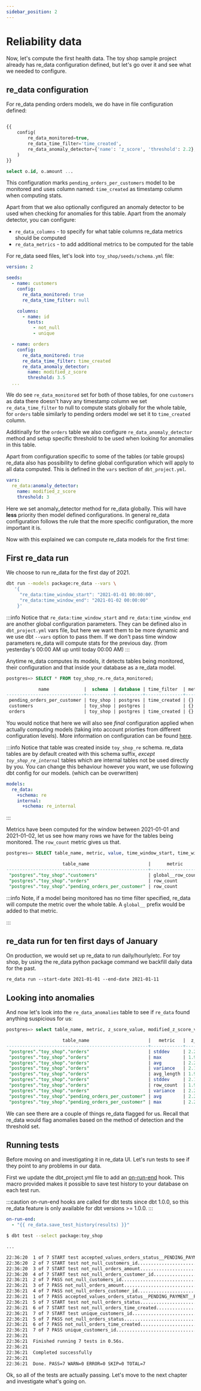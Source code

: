 ```yaml
---
sidebar_position: 2
---
```


# Reliability data

Now, let's compute the first health data. The toy shop sample project already has re_data configuration defined, but let's go over it and see what we needed to configure.
## re_data configuration

For re_data pending orders models, we do have in file configuration defined:

```sql title=toy_shop/models/pending_orders_per_customers.sql

{{
    config(
        re_data_monitored=true,
        re_data_time_filter='time_created',
        re_data_anomaly_detector={'name': 'z_score', 'threshold': 2.2},
    )
}}

select o.id, o.amount ...

```

This configuration marks `pending_orders_per_customers` model to be monitored and uses column named: `time_created` as timestamp column when computing stats.

Apart from that we also optionally configured an anomaly detector to be used when checking for anomalies for this table. Apart from the anomaly detector, you can configure:

- `re_data_columns` - to specify for what table columns re_data metrics should be computed
- `re_data_metrics` - to add additional metrics to be computed for the table

For re_data seed files, let's look into `toy_shop/seeds/schema.yml` file:

```yml title=toy_shop/seeds/schema.yml
version: 2

seeds:
  - name: customers
    config:
      re_data_monitored: true
      re_data_time_filter: null

    columns:
      - name: id
        tests:
          - not_null
          - unique

  - name: orders
    config:
      re_data_monitored: true
      re_data_time_filter: time_created
      re_data_anomaly_detector:
        name: modified_z_score
        threshold: 3.5
  ...
```

We do see `re_data_monitored` set for both of those tables, for one `customers` as data there doesn't havy any timestamp column we set `re_data_time_filter` to null to compute stats globally for the whole table, for `orders` table similarly to pending orders model we set it to `time_created` column. 

Additinally for the `orders` table we also configure `re_data_anomaly_detector` method and setup specific threshold to be used when looking for anomalies in this table.

Apart from configuration specific to some of the tables (or table groups) re_data also has possibility to define global configuration which will apply to all data computed. This is defined in the `vars` section of `dbt_project.yml`. 

```yml title=toy_shop/dbt_project.yml
vars:
  re_data:anomaly_detector:
    name: modified_z_score
    threshold: 3
```

Here we set anomaly_detector method for re_data globally. This will have **less** priority then model defined configurations. In general re_data configuration follows the rule that the more specific configuration, the more important it is.

Now with this explained we can compute re_data models for the first time:

## First re_data run

We choose to run re_data for the first day of 2021.

```bash
dbt run --models package:re_data --vars \
   '{
     "re_data:time_window_start": "2021-01-01 00:00:00",
     "re_data:time_window_end": "2021-01-02 00:00:00"
    }'
```

:::info
Notice that `re_data:time_window_start` and `re_data:time_window_end` are another global configuration parameters. They can be defined also in `dbt_project.yml` vars file, but here we want them to be more dynamic and we use dbt `--vars` option to pass them. If we don't pass time window parameters re_data will compute stats for the previous day. (from yesterday's 00:00 AM up until today 00:00 AM)
:::

Anytime re_data computes its models, it detects tables being monitored, their configuration and that inside your database as a re_data model.



```sql
postgres=> SELECT * FROM toy_shop_re.re_data_monitored;

            name             |  schema  | database | time_filter  | metrics | columns |                anomaly_detector
-----------------------------+----------+----------+--------------+---------+---------+------------------------------------------------
 pending_orders_per_customer | toy_shop | postgres | time_created | {}      | []      | {"name": "z_score", "threshold": 2.2}
 customers                   | toy_shop | postgres |              | {}      | []      | {"name": "modified_z_score", "threshold": 3}
 orders                      | toy_shop | postgres | time_created | {}      | []      | {"name": "modified_z_score", "threshold": 3.5}
```

You would notice that here we will also see *final* configuration applied when actually computing models (taking into account priorties from different configuration levels). More information on configuration can be found [here](/docs/reference/config).

:::info
Notice that table was created inside `toy_shop_re` schema. re_data tables are by default created with this schema suffix, *except `toy_shop_re_internal`* tables which are internal tables not be used directly by you. You can change this behaviour however you want, we use following dbt config for our models. (which can be overwritten)
```yml title=dbt_project.yml
models:
  re_data:
    +schema: re
    internal:
      +schema: re_internal
```
:::


Metrics have been computed for the window between 2021-01-01 and 2021-01-02, let us see how many rows we have for the tables being monitored. The `row_count` metric gives us that.


```sql title="Viewing computed metrics"
postgres=> SELECT table_name, metric, value, time_window_start, time_window_end from toy_shop_re.re_data_metrics where metric in( 'row_count', 'global__row_count');

                     table_name                      |      metric       | value |  time_window_start  |   time_window_end
-----------------------------------------------------+-------------------+-------+---------------------+---------------------
 "postgres"."toy_shop"."customers"                   | global__row_count |    15 | 2021-01-01 00:00:00 | 2021-01-02 00:00:00
 "postgres"."toy_shop"."orders"                      | row_count         |    20 | 2021-01-01 00:00:00 | 2021-01-02 00:00:00
 "postgres"."toy_shop"."pending_orders_per_customer" | row_count         |     5 | 2021-01-01 00:00:00 | 2021-01-02 00:00:00
```

:::info
Note, if a model being monitored has no time filter specified, re_data will compute the metric over the whole table. A `global__` prefix would be added to that metric.

:::

## re_data run for ten first days of January

On production, we would set up re_data to run daily/hourly/etc. For toy shop, by using the re_data python package command we backfill daily data for the past.

```
re_data run --start-date 2021-01-01 --end-date 2021-01-11
```

## Looking into anomalies

And now let's look into the `re_data_anomalies` table to see if `re_data` found anything suspicious for us:


```sql title="Viewing computed anomalies"
postgres=> select table_name, metric, z_score_value, modified_z_score_value, last_value, time_window_end from toy_shop_re.re_data_anomalies;

                     table_name                      |   metric   |  z_score_value   | modified_z_score_value |    last_value    |   time_window_end
-----------------------------------------------------+------------+------------------+------------------------+------------------+---------------------
 "postgres"."toy_shop"."orders"                      | stddev     | 2.26512659456492 |       33.1559468401042 | 76623.0542133031 | 2021-01-08 00:00:00
 "postgres"."toy_shop"."orders"                      | max        | 1.90332380570845 |       5.39599999982013 |              220 | 2021-01-08 00:00:00
 "postgres"."toy_shop"."orders"                      | avg        | 2.23609834440421 |       12.5165457875454 | 83714.2857142857 | 2021-01-08 00:00:00
 "postgres"."toy_shop"."orders"                      | variance   | 2.17679662067361 |       14.3162734688659 | 5933.28235294118 | 2021-01-08 00:00:00
 "postgres"."toy_shop"."orders"                      | avg_length | 1.99359828729157 |       4.83162244794424 | 12.1428571428571 | 2021-01-08 00:00:00
 "postgres"."toy_shop"."orders"                      | stddev     | 2.12566830905018 |       12.0321401712802 | 77.0278024672986 | 2021-01-08 00:00:00
 "postgres"."toy_shop"."orders"                      | row_count  | 1.97360659802582 |       5.05874999974706 |               35 | 2021-01-08 00:00:00
 "postgres"."toy_shop"."orders"                      | variance   | 2.26750636806239 |       96.2432445786529 | 5871092436.97479 | 2021-01-08 00:00:00
 "postgres"."toy_shop"."pending_orders_per_customer" | avg        | 2.23118408449371 |       11.0541393078969 | 114782.608695652 | 2021-01-08 00:00:00
 "postgres"."toy_shop"."pending_orders_per_customer" | max        | 2.25075673466898 |       27.6544999999994 |           250000 | 2021-01-08 00:00:00
 ```

We can see there are a couple of things re_data flagged for us. Recall that re_data would flag anomalies based on the method of detection and the threshold set.

## Running tests

Before moving on and investigating it in re_data UI. Let's run tests to see if they point to any problems in our data.

First we update the dbt_project.yml file to add an [on-run-end](https://docs.getdbt.com/reference/project-configs/on-run-start-on-run-end) hook. This macro provided makes it possible to save test history to your database on each test run.

:::caution
on-run-end hooks are called for dbt tests since dbt 1.0.0, so this re_data feature is only available for dbt versions >= 1.0.0.
:::

```yaml title="toy_shop/dbt_project.yml"
on-run-end:
  - "{{ re_data.save_test_history(results) }}"
```


```bash title="Running tests"
$ dbt test --select package:toy_shop

...

22:36:20  1 of 7 START test accepted_values_orders_status__PENDING_PAYMENT__PAID__SHIPPED__DELIVERED [RUN]
22:36:20  2 of 7 START test not_null_customers_id......................................... [RUN]
22:36:20  3 of 7 START test not_null_orders_amount........................................ [RUN]
22:36:20  4 of 7 START test not_null_orders_customer_id................................... [RUN]
22:36:21  2 of 7 PASS not_null_customers_id............................................... [PASS in 0.12s]
22:36:21  3 of 7 PASS not_null_orders_amount.............................................. [PASS in 0.13s]
22:36:21  4 of 7 PASS not_null_orders_customer_id......................................... [PASS in 0.13s]
22:36:21  1 of 7 PASS accepted_values_orders_status__PENDING_PAYMENT__PAID__SHIPPED__DELIVERED [PASS in 0.13s]
22:36:21  5 of 7 START test not_null_orders_status........................................ [RUN]
22:36:21  6 of 7 START test not_null_orders_time_created.................................. [RUN]
22:36:21  7 of 7 START test unique_customers_id........................................... [RUN]
22:36:21  5 of 7 PASS not_null_orders_status.............................................. [PASS in 0.05s]
22:36:21  6 of 7 PASS not_null_orders_time_created........................................ [PASS in 0.05s]
22:36:21  7 of 7 PASS unique_customers_id................................................. [PASS in 0.05s]
22:36:21  
22:36:21  Finished running 7 tests in 0.56s.
22:36:21  
22:36:21  Completed successfully
22:36:21  
22:36:21  Done. PASS=7 WARN=0 ERROR=0 SKIP=0 TOTAL=7

```

Ok, so all of the tests are actually passing. Let's move to the next chapter and investigate what's going on.